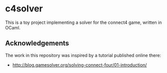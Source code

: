# c4solver

This is a toy project implementing a solver for the connect4 game,
written in OCaml.

## Acknowledgements

The work in this repository was inspired by a tutorial published
online there:

- http://blog.gamesolver.org/solving-connect-four/01-introduction/
